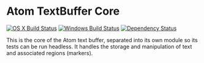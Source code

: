 # Atom TextBuffer Core
[![OS X Build Status](https://travis-ci.org/atom/text-buffer.svg?branch=master)](https://travis-ci.org/atom/text-buffer)
[![Windows Build Status](https://ci.appveyor.com/api/projects/status/48xl8do1sm2thf5p/branch/master?svg=true)](https://ci.appveyor.com/project/Atom/text-buffer/branch/master)
[![Dependency Status](https://david-dm.org/atom/text-buffer.svg)](https://david-dm.org/atom/text-buffer)

This is the core of the Atom text buffer, separated into its own module so its tests can be run headless. It handles the storage and manipulation of text and associated regions (markers).
